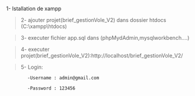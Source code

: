1- Istallation de xampp 
     
 > 2- ajouter projet(brief_gestionVole_V2) dans dossier htdocs (C:\xampp\htdocs)
 
 > 3- executer fichier app.sql dans (phpMydAdmin,mysqlworkbench....)
 
 > 4- executer projet(brief_gestionVole_V2):http://localhost/brief_gestionVole_V2/
 
 > 5- Login:
 
            -Username : admin@gmail.com
            
            -Password : 123456


